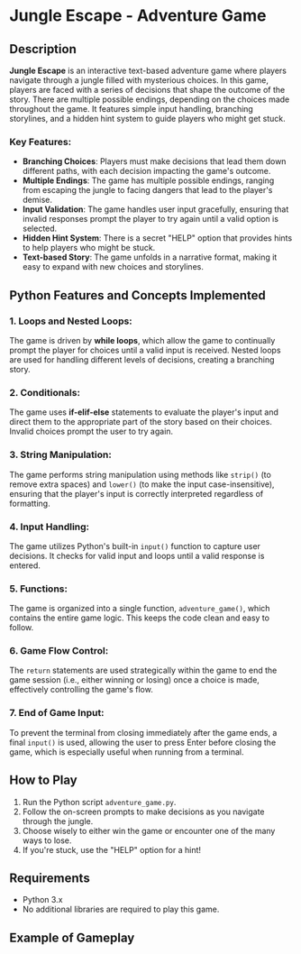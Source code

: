 # Jungle Escape - Adventure Game

## Description

**Jungle Escape** is an interactive text-based adventure game where players navigate through a jungle filled with mysterious choices. In this game, players are faced with a series of decisions that shape the outcome of the story. There are multiple possible endings, depending on the choices made throughout the game. It features simple input handling, branching storylines, and a hidden hint system to guide players who might get stuck.

### Key Features:
- **Branching Choices**: Players must make decisions that lead them down different paths, with each decision impacting the game's outcome.
- **Multiple Endings**: The game has multiple possible endings, ranging from escaping the jungle to facing dangers that lead to the player's demise.
- **Input Validation**: The game handles user input gracefully, ensuring that invalid responses prompt the player to try again until a valid option is selected.
- **Hidden Hint System**: There is a secret "HELP" option that provides hints to help players who might be stuck.
- **Text-based Story**: The game unfolds in a narrative format, making it easy to expand with new choices and storylines.

## Python Features and Concepts Implemented

### 1. Loops and Nested Loops:
The game is driven by **while loops**, which allow the game to continually prompt the player for choices until a valid input is received. Nested loops are used for handling different levels of decisions, creating a branching story.

### 2. Conditionals:
The game uses **if-elif-else** statements to evaluate the player's input and direct them to the appropriate part of the story based on their choices. Invalid choices prompt the user to try again.

### 3. String Manipulation:
The game performs string manipulation using methods like `strip()` (to remove extra spaces) and `lower()` (to make the input case-insensitive), ensuring that the player's input is correctly interpreted regardless of formatting.

### 4. Input Handling:
The game utilizes Python's built-in `input()` function to capture user decisions. It checks for valid input and loops until a valid response is entered.

### 5. Functions:
The game is organized into a single function, `adventure_game()`, which contains the entire game logic. This keeps the code clean and easy to follow.

### 6. Game Flow Control:
The `return` statements are used strategically within the game to end the game session (i.e., either winning or losing) once a choice is made, effectively controlling the game's flow.

### 7. End of Game Input:
To prevent the terminal from closing immediately after the game ends, a final `input()` is used, allowing the user to press Enter before closing the game, which is especially useful when running from a terminal.

## How to Play

1. Run the Python script `adventure_game.py`.
2. Follow the on-screen prompts to make decisions as you navigate through the jungle.
3. Choose wisely to either win the game or encounter one of the many ways to lose.
4. If you're stuck, use the "HELP" option for a hint!

## Requirements

- Python 3.x
- No additional libraries are required to play this game.

## Example of Gameplay

